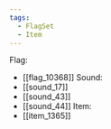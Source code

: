 ```yaml
---
tags:
  - FlagSet
  - Item
---
```

Flag:
- [[flag_10368]]
Sound:
- [[sound_17]]
- [[sound_43]]
- [[sound_44]]
Item:
- [[item_1365]]
